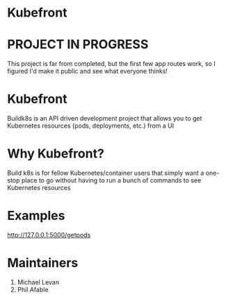 # Kubefront

# PROJECT IN PROGRESS
This project is far from completed, but the first few app routes work, so I figured I'd make it public and see what everyone thinks!

# Kubefront

Buildk8s is an API driven development project that allows you to get Kubernetes resources (pods, deployments, etc.) from a UI

# Why Kubefront?
Build k8s is for fellow Kubernetes/container users that simply want a one-stop place to go without having to run a bunch of commands to see Kubernetes resources

# Examples
http://127.0.0.1:5000/getpods

# Maintainers
1. Michael Levan
2. Phil Afable
